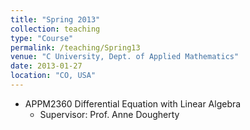 ```yaml
---
title: "Spring 2013"
collection: teaching
type: "Course"
permalink: /teaching/Spring13
venue: "C University, Dept. of Applied Mathematics"
date: 2013-01-27
location: "CO, USA"
---
```


* APPM2360 Differential Equation with Linear Algebra 
  * Supervisor: Prof. Anne Dougherty 